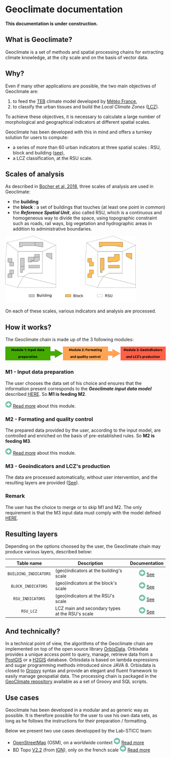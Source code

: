 # Geoclimate documentation



**This documentation is under construction.**



## What is Geoclimate?

Geoclimate is a set of methods and spatial processing chains for extracting climate knowledge, at the city scale and on the basis of vector data.

## Why?

Even if many other applications are possible, the two main objectives of Geoclimate are: 

1. to feed the [TEB](http://www.umr-cnrm.fr/spip.php?article199) climate model developed by [Météo France](http://www.meteofrance.com),
2. to classify the urban tissues and build the *Local Climate Zones* ([LCZ](http://www.wudapt.org/lcz/)).

To achieve these objectives, it is necessary to calculate a large number of morphological and geographical indicators at different spatial scales.

Geoclimate has been developed with this in mind and offers a turnkey solution for users to compute:

- a series of more than 60 urban indicators at three spatial scales : RSU, block and building ([see](#Scales-of-analysis)),
- a LCZ classification, at the RSU scale.



## Scales of analysis

As described in [Bocher et al, 2018](http://dx.doi.org/10.1016/j.uclim.2018.01.008), three scales of analysis are used in Geoclimate:

- the **building**
- the **block** : a set of buildings that touches (at least one point in common)
- the ***Reference Spatial Unit***, also called RSU, which is a continuous and homogeneous way to divide the space, using topographic constraint such as roads, rail ways, big vegetation and hydrographic areas in addition to administrative boundaries.

<img src="./images/building_block_rsu.png" style="zoom:40%;" />

On each of these scales, various indicators and analysis are processed.



## How it works?

The Geoclimate chain is made up of the 3 following modules:

<img src="./images/modules.png" style="zoom:80%;" />

### M1 - Input data preparation

The user chooses the data set of his choice and ensures that the information present corresponds to the ***Geoclimate input data model*** described [HERE](./input_data/INPUT_DATA_MODEL.md). So **M1 is feeding M2**.

![](./images/icons/arrow.png) [Read more](./data_preparation/DATA_PREPARATION.md) about this module.

### M2 - Formating and quality control

The prepared data provided by the user, according to the input model, are controlled and enriched on the basis of pre-established rules. So **M2 is feeding M3**.

![](./images/icons/arrow.png) [Read more](./data_formating/DATA_FORMATING.md) about this module.

### M3 - Geoindicators and LCZ's production

The data are processed automatically, without user intervention, and the resulting layers are provided ([See](#Resulting-layers)).

### Remark

The user has the choice to merge or to skip M1 and M2. The only requirement is that the M3 input data must comply with the model defined [HERE](./input_data/INPUT_DATA_MODEL.md).

## Resulting layers

Depending on the options choosed by the user, the Geoclimate chain may produce various layers, described below:

| Table name            | Description                                                  | Documentation |
| :-------------------: | ------------------------------------------------------------ | :------: |
| `BUILDING_INDICATORS` | (geo)indicators at the building's scale | ![](./images/icons/arrow.png) [See](./results/BUILDING_INDICATORS.md) |
| `BLOCK_INDICATORS`                      | (geo)indicators at the block's scale | ![](./images/icons/arrow.png) [See](./results/BLOCK_INDICATORS.md) |
| `RSU_INDICATORS`                      | (geo)indicators at the RSU's scale                                                             | ![](./images/icons/arrow.png) [See](./results/RSU_INDICATORS.md) |
| `RSU_LCZ`                      | LCZ main and secondary types at the RSU's scale                                                             | ![](./images/icons/arrow.png) [See](./results/RSU_LCZ.md) |




## And technically?

In a technical point of view, the algorithms of the Geoclimate chain are implemented on top of the open source library [OrbisData](https://github.com/orbisgis/orbisdata). Orbisdata provides a unique access point to query, manage, retrieve data from a [PostGIS](https://postgis.net/) or a [H2GIS](http://www.h2gis.org/) database. Orbisdata is based on lambda expressions and sugar programming methods introduced since JAVA 8. Orbisdata is closed to [Groovy](https://groovy-lang.org/) syntax and provide an elegant and fluent framework to easily manage geospatial data. The processing chain is packaged in the [GeoClimate repository](https://github.com/orbisgis/geoclimate) available as a set of Groovy and SQL scripts.



## Use cases

Geoclimate has been developed in a modular and as generic way as possible. It is therefore possible for the user to use his own data sets, as long as he follows the instructions for their preparation / formatting.

Below we present two use cases developped by the Lab-STICC team: 

- [OpenStreetMap](https://www.openstreetmap.org) (OSM), on a worldwide context  ![](./images/icons/arrow.png) [Read more](./use_case/osm.md)
- BD Topo [V2.2](http://professionnels.ign.fr/ancienne-bdtopo) (from [IGN](http://ign.fr/)), only on the french scale  ![](./images/icons/arrow.png) [Read more](./use_case/bd_topo_v2_2.md)





